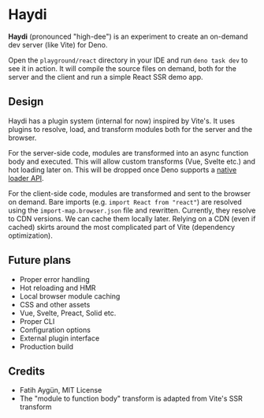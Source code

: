 # Haydi

**Haydi** (pronounced "high-dee") is an experiment to create an on-demand dev server (like Vite) for Deno.

Open the `playground/react` directory in your IDE and run `deno task dev` to see it in action. It will compile the source files on demand, both for the server and the client and run a simple React SSR demo app.

## Design

Haydi has a plugin system (internal for now) inspired by Vite's. It uses plugins to resolve, load, and transform modules both for the server and the browser.

For the server-side code, modules are transformed into an async function body and executed. This will allow custom transforms (Vue, Svelte etc.) and hot loading later on. This will be dropped once Deno supports a [native loader API](https://github.com/denoland/deno/issues/8327).

For the client-side code, modules are transformed and sent to the browser on demand. Bare imports (e.g. `import React from "react"`) are resolved using the `import-map.browser.json` file and rewritten. Currently, they resolve to CDN versions. We can cache them locally later. Relying on a CDN (even if cached) skirts around the most complicated part of Vite (dependency optimization).

## Future plans

- Proper error handling
- Hot reloading and HMR
- Local browser module caching
- CSS and other assets
- Vue, Svelte, Preact, Solid etc.
- Proper CLI
- Configuration options
- External plugin interface
- Production build

## Credits

- Fatih Aygün, MIT License
- The "module to function body" transform is adapted from Vite's SSR transform
